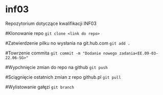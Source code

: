 # inf03
Repozytorium dotyczące kwalifikacji INF03

#Klonowanie repo
`git clone <link do repo>`

#Zatwierdzenie pilku no wysłania na git.hub.com
`git add .`

#Towrzenie commita
`git commit -m "Dodanie nowego zadania<EE.09-03-22.06-SG>"`

#Wypchnięcie zmian do repo na github
`git push`

#Sciągnięcie ostatnich zmian z repo github.pl
`git pull`

#Wylistowanie gałęzi
`git branch`
